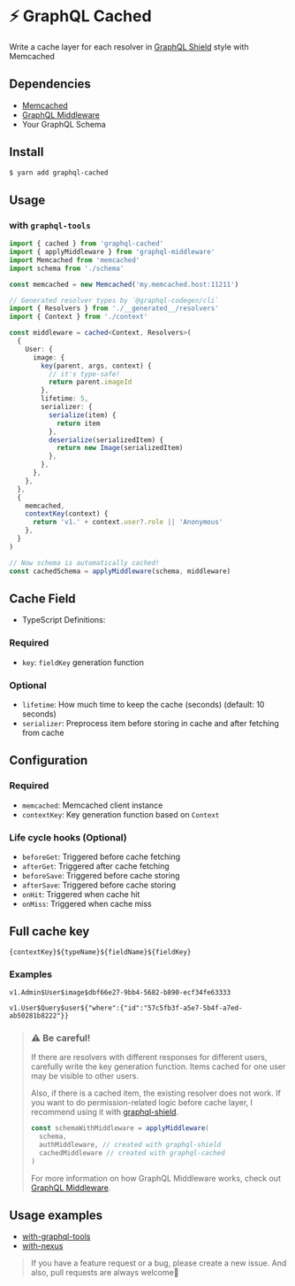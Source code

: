 # ⚡️ GraphQL Cached

Write a cache layer for each resolver in [GraphQL Shield](https://github.com/maticzav/graphql-shield) style with Memcached

## Dependencies

- [Memcached](https://github.com/3rd-Eden/memcached)
- [GraphQL Middleware](https://github.com/prisma-labs/graphql-middleware)
- Your GraphQL Schema

## Install

```bash
$ yarn add graphql-cached
```

## Usage

### with `graphql-tools`

```typescript
import { cached } from 'graphql-cached'
import { applyMiddleware } from 'graphql-middleware'
import Memcached from 'memcached'
import schema from './schema'

const memcached = new Memcached('my.memcached.host:11211')

// Generated resolver types by `@graphql-codegen/cli`
import { Resolvers } from './__generated__/resolvers'
import { Context } from './context'

const middleware = cached<Context, Resolvers>(
  {
    User: {
      image: {
        key(parent, args, context) {
          // it's type-safe!
          return parent.imageId
        },
        lifetime: 5,
        serializer: {
          serialize(item) {
            return item
          },
          deserialize(serializedItem) {
            return new Image(serializedItem)
          },
        },
      },
    },
  },
  {
    memcached,
    contextKey(context) {
      return 'v1.' + context.user?.role || 'Anonymous'
    },
  }
)

// Now schema is automatically cached!
const cachedSchema = applyMiddleware(schema, middleware)
```

## Cache Field

- TypeScript Definitions:

### Required

- `key`: `fieldKey` generation function

### Optional

- `lifetime`: How much time to keep the cache (seconds) (default: 10 seconds)
- `serializer`: Preprocess item before storing in cache and after fetching from cache

## Configuration

### Required

- `memcached`: Memcached client instance
- `contextKey`: Key generation function based on `Context`

### Life cycle hooks (Optional)

- `beforeGet`: Triggered before cache fetching
- `afterGet`: Triggered after cache fetching
- `beforeSave`: Triggered before cache storing
- `afterSave`: Triggered before cache storing
- `onHit`: Triggered when cache hit
- `onMiss`: Triggered when cache miss

## Full cache key

```
{contextKey}${typeName}${fieldName}${fieldKey}
```

### Examples

```
v1.Admin$User$image$dbf66e27-9bb4-5682-b890-ecf34fe63333

v1.User$Query$user${"where":{"id":"57c5fb3f-a5e7-5b4f-a7ed-ab50281b8222"}}
```

> ### ⚠️ Be careful!
>
> If there are resolvers with different responses for different users, carefully write the key generation function. Items cached for one user may be visible to other users.
>
> Also, if there is a cached item, the existing resolver does not work. If you want to do permission-related logic before cache layer, I recommend using it with [graphql-shield](https://github.com/maticzav/graphql-shield).
>
> ```typescript
> const schemaWithMiddleware = applyMiddleware(
>   schema,
>   authMiddleware, // created with graphql-shield
>   cachedMiddleware // created with graphql-cached
> )
> ```
>
> For more information on how GraphQL Middleware works, check out [GraphQL Middleware](https://github.com/prisma-labs/graphql-middleware).

## Usage examples

- [with-graphql-tools](./src/examples/with-graphql-tools)
- [with-nexus](./src/examples/with-nexus)

> If you have a feature request or a bug, please create a new issue. And also, pull requests are always welcome🙏
